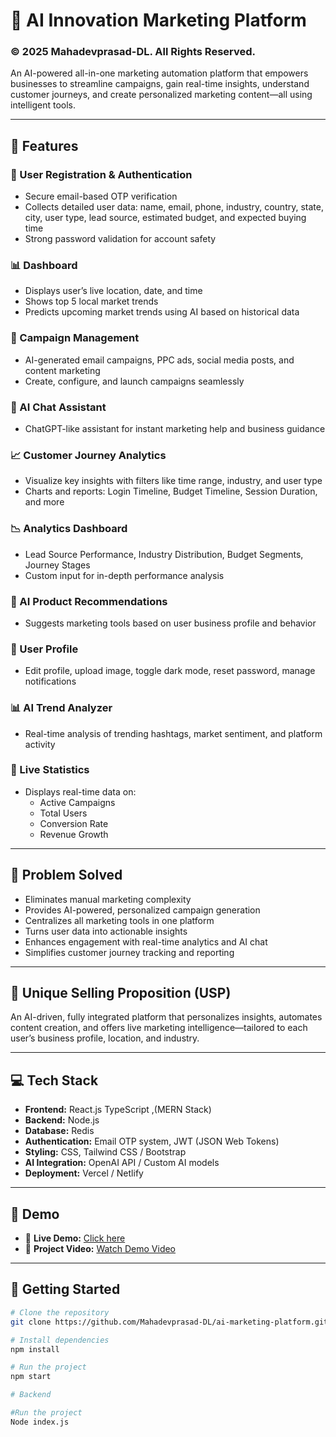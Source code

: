 # 🚀 AI Innovation Marketing Platform      
### © 2025 Mahadevprasad-DL. All Rights Reserved.

An AI-powered all-in-one marketing automation platform that empowers businesses to streamline campaigns, gain real-time insights, understand customer journeys, and create personalized marketing content—all using intelligent tools.

---

## 🌟 Features

### 🔐 User Registration & Authentication
- Secure email-based OTP verification
- Collects detailed user data: name, email, phone, industry, country, state, city, user type, lead source, estimated budget, and expected buying time
- Strong password validation for account safety

### 📊 Dashboard
- Displays user’s live location, date, and time
- Shows top 5 local market trends
- Predicts upcoming market trends using AI based on historical data

### 📣 Campaign Management
- AI-generated email campaigns, PPC ads, social media posts, and content marketing
- Create, configure, and launch campaigns seamlessly

### 💬 AI Chat Assistant
- ChatGPT-like assistant for instant marketing help and business guidance

### 📈 Customer Journey Analytics
- Visualize key insights with filters like time range, industry, and user type
- Charts and reports: Login Timeline, Budget Timeline, Session Duration, and more

### 📉 Analytics Dashboard
- Lead Source Performance, Industry Distribution, Budget Segments, Journey Stages
- Custom input for in-depth performance analysis


### 🧠 AI Product Recommendations
- Suggests marketing tools based on user business profile and behavior

### 👤 User Profile
- Edit profile, upload image, toggle dark mode, reset password, manage notifications

### 📊 AI Trend Analyzer
- Real-time analysis of trending hashtags, market sentiment, and platform activity

### 📍 Live Statistics
- Displays real-time data on:
  - Active Campaigns
  - Total Users
  - Conversion Rate
  - Revenue Growth

---

## 🧩 Problem Solved

- Eliminates manual marketing complexity
- Provides AI-powered, personalized campaign generation
- Centralizes all marketing tools in one platform
- Turns user data into actionable insights
- Enhances engagement with real-time analytics and AI chat
- Simplifies customer journey tracking and reporting

---

## 🔑 Unique Selling Proposition (USP)

An AI-driven, fully integrated platform that personalizes insights, automates content creation, and offers live marketing intelligence—tailored to each user’s business profile, location, and industry.

---

## 💻 Tech Stack

- **Frontend:** React.js  TypeScript ,(MERN Stack)
- **Backend:** Node.js
- **Database:**  Redis
- **Authentication:** Email OTP system, JWT (JSON Web Tokens)
- **Styling:** CSS, Tailwind CSS / Bootstrap
- **AI Integration:** OpenAI API / Custom AI models
- **Deployment:** Vercel / Netlify

---

## 📎 Demo

- 🔗 **Live Demo:** [Click here](https://intelligent-marketing-system.vercel.app/)
- 🎥 **Project Video:** [Watch Demo Video](https://your-demo-video-link.com)

---

## 🚀 Getting Started

```bash
# Clone the repository
git clone https://github.com/Mahadevprasad-DL/ai-marketing-platform.git

# Install dependencies
npm install

# Run the project
npm start

# Backend 

#Run the project
Node index.js








